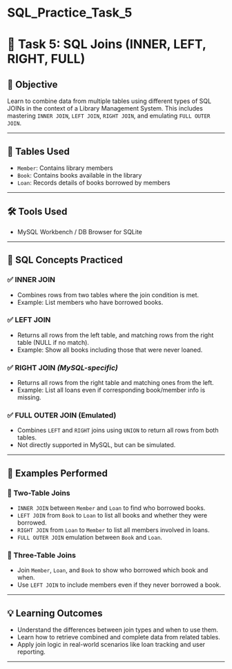 # SQL_Practice_Task_5

# 🔗 Task 5: SQL Joins (INNER, LEFT, RIGHT, FULL)

## 🎯 Objective
Learn to combine data from multiple tables using different types of SQL JOINs in the context of a Library Management System. This includes mastering `INNER JOIN`, `LEFT JOIN`, `RIGHT JOIN`, and emulating `FULL OUTER JOIN`.

---

## 🧱 Tables Used
- `Member`: Contains library members
- `Book`: Contains books available in the library
- `Loan`: Records details of books borrowed by members

---

## 🛠 Tools Used
- MySQL Workbench / DB Browser for SQLite

---

## 🧠 SQL Concepts Practiced

### ✅ INNER JOIN
- Combines rows from two tables where the join condition is met.
- Example: List members who have borrowed books.

### ✅ LEFT JOIN
- Returns all rows from the left table, and matching rows from the right table (NULL if no match).
- Example: Show all books including those that were never loaned.

### ✅ RIGHT JOIN *(MySQL-specific)*
- Returns all rows from the right table and matching ones from the left.
- Example: List all loans even if corresponding book/member info is missing.

### ✅ FULL OUTER JOIN (Emulated)
- Combines `LEFT` and `RIGHT` joins using `UNION` to return all rows from both tables.
- Not directly supported in MySQL, but can be simulated.

---

## 🧪 Examples Performed

### 🔹 Two-Table Joins
- `INNER JOIN` between `Member` and `Loan` to find who borrowed books.
- `LEFT JOIN` from `Book` to `Loan` to list all books and whether they were borrowed.
- `RIGHT JOIN` from `Loan` to `Member` to list all members involved in loans.
- `FULL OUTER JOIN` emulation between `Book` and `Loan`.

### 🔹 Three-Table Joins
- Join `Member`, `Loan`, and `Book` to show who borrowed which book and when.
- Use `LEFT JOIN` to include members even if they never borrowed a book.

---

## 💡 Learning Outcomes
- Understand the differences between join types and when to use them.
- Learn how to retrieve combined and complete data from related tables.
- Apply join logic in real-world scenarios like loan tracking and user reporting.

---
